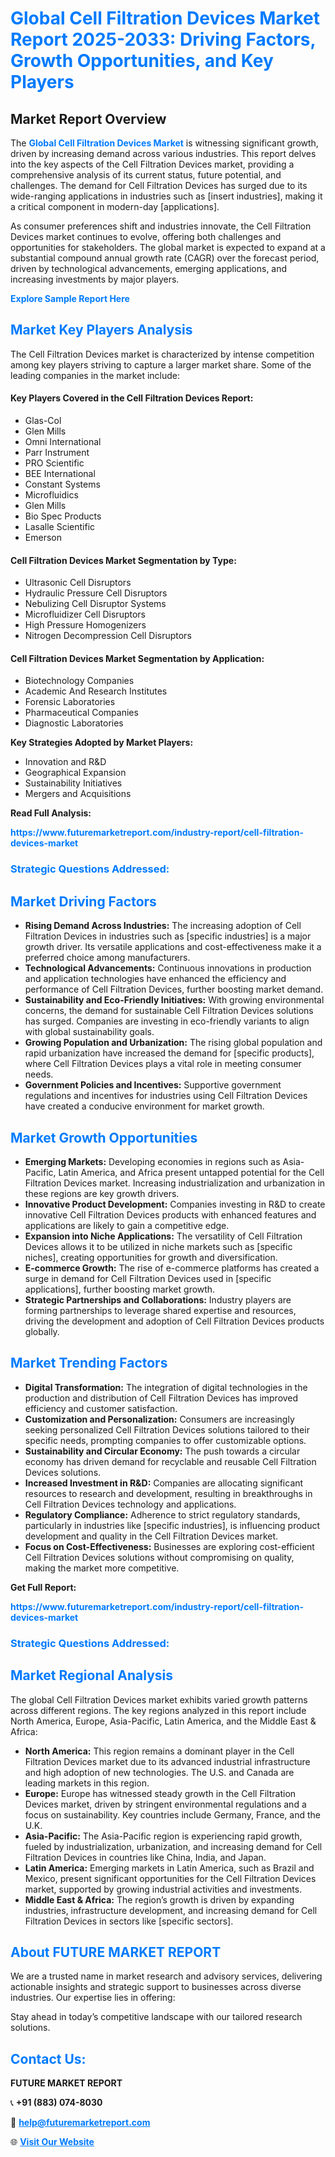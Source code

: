 <h1 style="color: #007BFF;">Global Cell Filtration Devices Market Report 2025-2033: Driving Factors, Growth Opportunities, and Key Players</h1>

<section id="overview">
<h2>Market Report Overview</h2>
<p>The <a href="https://www.futuremarketreport.com/industry-report/cell-filtration-devices-market" style="color: #007BFF; text-decoration: none;"><strong>Global Cell Filtration Devices Market</strong></a> is witnessing significant growth, driven by increasing demand across various industries. This report delves into the key aspects of the Cell Filtration Devices market, providing a comprehensive analysis of its current status, future potential, and challenges. The demand for Cell Filtration Devices has surged due to its wide-ranging applications in industries such as [insert industries], making it a critical component in modern-day [applications].</p>
<p>As consumer preferences shift and industries innovate, the Cell Filtration Devices market continues to evolve, offering both challenges and opportunities for stakeholders. The global market is expected to expand at a substantial compound annual growth rate (CAGR) over the forecast period, driven by technological advancements, emerging applications, and increasing investments by major players.</p>
</section>

<section id="overview">
<p><a href="https://www.futuremarketreport.com/request-sample/reportId=34128" style="color: #007BFF; text-decoration: none;"><strong>Explore Sample Report Here</strong></a></p>
</section>

<section id="key-players">
<h2 style="color: #007BFF;">Market Key Players Analysis</h2>
<p>The Cell Filtration Devices market is characterized by intense competition among key players striving to capture a larger market share. Some of the leading companies in the market include:</p>
<h4>Key Players Covered in the Cell Filtration Devices Report:</h4>
<ul><li>Glas-Col</li><li>Glen Mills</li><li>Omni International</li><li>Parr Instrument</li><li>PRO Scientific</li><li>BEE International</li><li>Constant Systems</li><li>Microfluidics</li><li>Glen Mills</li><li>Bio Spec Products</li><li>Lasalle Scientific</li><li>Emerson</li></ul>
<h4>Cell Filtration Devices Market Segmentation by Type:</h4>
<ul><li>Ultrasonic Cell Disruptors</li><li>Hydraulic Pressure Cell Disruptors</li><li>Nebulizing Cell Disruptor Systems</li><li>Microfluidizer Cell Disruptors</li><li>High Pressure Homogenizers</li><li>Nitrogen Decompression Cell Disruptors</li></ul>

<h4>Cell Filtration Devices Market Segmentation by Application:</h4>
<ul><li>Biotechnology Companies</li><li>Academic And Research Institutes</li><li>Forensic Laboratories</li><li>Pharmaceutical Companies</li><li>Diagnostic Laboratories</li></ul>
<p><strong>Key Strategies Adopted by Market Players:</strong></p>
<ul>
<li>Innovation and R&D</li>
<li>Geographical Expansion</li>
<li>Sustainability Initiatives</li>
<li>Mergers and Acquisitions</li>
</ul>
</section>

<section>
<p><strong>Read Full Analysis: </strong></p><a href="https://www.futuremarketreport.com/industry-report/cell-filtration-devices-market" style="color: #007BFF; text-decoration: none;"><strong>https://www.futuremarketreport.com/industry-report/cell-filtration-devices-market</strong></a>
<h3 style="color: #007BFF;">Strategic Questions Addressed:</h3>
</section>

<section id="driving-factors">
<h2 style="color: #007BFF;">Market Driving Factors</h2>
<ul>
<li><strong>Rising Demand Across Industries:</strong> The increasing adoption of Cell Filtration Devices in industries such as [specific industries] is a major growth driver. Its versatile applications and cost-effectiveness make it a preferred choice among manufacturers.</li>
<li><strong>Technological Advancements:</strong> Continuous innovations in production and application technologies have enhanced the efficiency and performance of Cell Filtration Devices, further boosting market demand.</li>
<li><strong>Sustainability and Eco-Friendly Initiatives:</strong> With growing environmental concerns, the demand for sustainable Cell Filtration Devices solutions has surged. Companies are investing in eco-friendly variants to align with global sustainability goals.</li>
<li><strong>Growing Population and Urbanization:</strong> The rising global population and rapid urbanization have increased the demand for [specific products], where Cell Filtration Devices plays a vital role in meeting consumer needs.</li>
<li><strong>Government Policies and Incentives:</strong> Supportive government regulations and incentives for industries using Cell Filtration Devices have created a conducive environment for market growth.</li>
</ul>
</section>

<section id="growth-opportunities">
<h2 style="color: #007BFF;">Market Growth Opportunities</h2>
<ul>
<li><strong>Emerging Markets:</strong> Developing economies in regions such as Asia-Pacific, Latin America, and Africa present untapped potential for the Cell Filtration Devices market. Increasing industrialization and urbanization in these regions are key growth drivers.</li>
<li><strong>Innovative Product Development:</strong> Companies investing in R&D to create innovative Cell Filtration Devices products with enhanced features and applications are likely to gain a competitive edge.</li>
<li><strong>Expansion into Niche Applications:</strong> The versatility of Cell Filtration Devices allows it to be utilized in niche markets such as [specific niches], creating opportunities for growth and diversification.</li>
<li><strong>E-commerce Growth:</strong> The rise of e-commerce platforms has created a surge in demand for Cell Filtration Devices used in [specific applications], further boosting market growth.</li>
<li><strong>Strategic Partnerships and Collaborations:</strong> Industry players are forming partnerships to leverage shared expertise and resources, driving the development and adoption of Cell Filtration Devices products globally.</li>
</ul>
</section>

<section id="trending-factors">
<h2 style="color: #007BFF;">Market Trending Factors</h2>
<ul>
<li><strong>Digital Transformation:</strong> The integration of digital technologies in the production and distribution of Cell Filtration Devices has improved efficiency and customer satisfaction.</li>
<li><strong>Customization and Personalization:</strong> Consumers are increasingly seeking personalized Cell Filtration Devices solutions tailored to their specific needs, prompting companies to offer customizable options.</li>
<li><strong>Sustainability and Circular Economy:</strong> The push towards a circular economy has driven demand for recyclable and reusable Cell Filtration Devices solutions.</li>
<li><strong>Increased Investment in R&D:</strong> Companies are allocating significant resources to research and development, resulting in breakthroughs in Cell Filtration Devices technology and applications.</li>
<li><strong>Regulatory Compliance:</strong> Adherence to strict regulatory standards, particularly in industries like [specific industries], is influencing product development and quality in the Cell Filtration Devices market.</li>
<li><strong>Focus on Cost-Effectiveness:</strong> Businesses are exploring cost-efficient Cell Filtration Devices solutions without compromising on quality, making the market more competitive.</li>
</ul>
</section>

<section>
<p><strong>Get Full Report: </strong></p><a href="https://www.futuremarketreport.com/industry-report/cell-filtration-devices-market" style="color: #007BFF; text-decoration: none;"><strong>https://www.futuremarketreport.com/industry-report/cell-filtration-devices-market</strong></a>
<h3 style="color: #007BFF;">Strategic Questions Addressed:</h3>
</section>


<section id="regional-analysis">
<h2 style="color: #007BFF;">Market Regional Analysis</h2>
<p>The global Cell Filtration Devices market exhibits varied growth patterns across different regions. The key regions analyzed in this report include North America, Europe, Asia-Pacific, Latin America, and the Middle East & Africa:</p>
<ul>
<li><strong>North America:</strong> This region remains a dominant player in the Cell Filtration Devices market due to its advanced industrial infrastructure and high adoption of new technologies. The U.S. and Canada are leading markets in this region.</li>
<li><strong>Europe:</strong> Europe has witnessed steady growth in the Cell Filtration Devices market, driven by stringent environmental regulations and a focus on sustainability. Key countries include Germany, France, and the U.K.</li>
<li><strong>Asia-Pacific:</strong> The Asia-Pacific region is experiencing rapid growth, fueled by industrialization, urbanization, and increasing demand for Cell Filtration Devices in countries like China, India, and Japan.</li>
<li><strong>Latin America:</strong> Emerging markets in Latin America, such as Brazil and Mexico, present significant opportunities for the Cell Filtration Devices market, supported by growing industrial activities and investments.</li>
<li><strong>Middle East & Africa:</strong> The region’s growth is driven by expanding industries, infrastructure development, and increasing demand for Cell Filtration Devices in sectors like [specific sectors].</li>
</ul>
</section>

<footer>
<h2 style="color: #007BFF;">About FUTURE MARKET REPORT</h2>
<p>We are a trusted name in market research and advisory services, delivering actionable insights and strategic support to businesses across diverse industries. Our expertise lies in offering:</p>

<p>Stay ahead in today’s competitive landscape with our tailored research solutions.</p>

<h2 style="color: #007BFF;">Contact Us:</h2>
<p><strong>FUTURE MARKET REPORT</strong></p>
<p>📞 <strong>+91 (883) 074-8030</strong></p>
<p>📧 <strong><a href="mailto:help@futuremarketreport.com" style="color: #007BFF;">help@futuremarketreport.com</a></strong></p>
<p>🌐 <strong><a href="https://www.futuremarketreport.com/" style="color: #007BFF;">Visit Our Website</a></strong></p>
</footer>